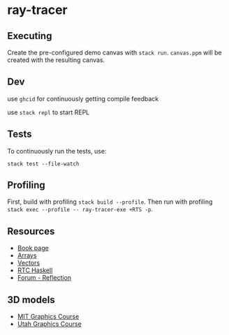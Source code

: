 # ray-tracer

## Executing

Create the pre-configured demo canvas with `stack run`. `canvas.ppm` will be created with the resulting canvas.

## Dev

use `ghcid` for continuously getting compile feedback

use `stack repl` to start REPL

## Tests

To continuously run the tests, use:

`stack test --file-watch`

## Profiling

First, build with profiling `stack build --profile`. Then run with profiling `stack exec --profile -- ray-tracer-exe +RTS -p`.

## Resources

- [Book page](http://www.raytracerchallenge.com/)
- [Arrays](https://wiki.haskell.org/Arrays)
- [Vectors](https://wiki.haskell.org/Numeric_Haskell:_A_Vector_Tutorial)
- [RTC Haskell](https://github.com/micahcantor/haskell-raytracer)
- [Forum - Reflection](https://forum.raytracerchallenge.com/thread/4/reflection-refraction-scene-description)

## 3D models

- [MIT Graphics Course](https://groups.csail.mit.edu/graphics/classes/6.837/F03/models/)
- [Utah Graphics Course](https://graphics.cs.utah.edu/courses/cs6620/fall2013/?prj=5)
